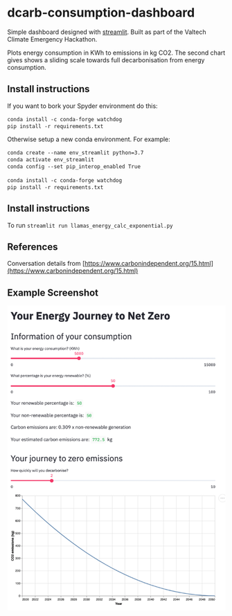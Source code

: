# dcarb-consumption-dashboard

Simple dashboard designed with [streamlit](https://www.streamlit.io/). Built as part of the Valtech Climate Emergency Hackathon. 

Plots energy consumption in KWh to emissions in kg CO2. The second chart gives shows a sliding scale towards full decarbonisation from energy consumption.  

## Install instructions 

If you want to bork your Spyder environment do this: 

    conda install -c conda-forge watchdog
    pip install -r requirements.txt

Otherwise setup a new conda environment. For example:

    conda create --name env_streamlit python=3.7
    conda activate env_streamlit
    conda config --set pip_interop_enabled True

    conda install -c conda-forge watchdog
    pip install -r requirements.txt

## Install instructions 
To run `streamlit run llamas_energy_calc_exponential.py`

## References

Conversation details from [https://www.carbonindependent.org/15.html](https://www.carbonindependent.org/15.html)

## Example Screenshot 

![alt text][logo]

[logo]: ./consumption_dashboard.png "Example ouput"